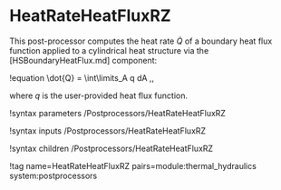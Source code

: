 # HeatRateHeatFluxRZ

This post-processor computes the heat rate $\dot{Q}$ of a boundary heat flux function
applied to a cylindrical heat structure via the [HSBoundaryHeatFlux.md]
component:

!equation
\dot{Q} = \int\limits_A q dA \,,

where $q$ is the user-provided heat flux function.

!syntax parameters /Postprocessors/HeatRateHeatFluxRZ

!syntax inputs /Postprocessors/HeatRateHeatFluxRZ

!syntax children /Postprocessors/HeatRateHeatFluxRZ

!tag name=HeatRateHeatFluxRZ pairs=module:thermal_hydraulics system:postprocessors

